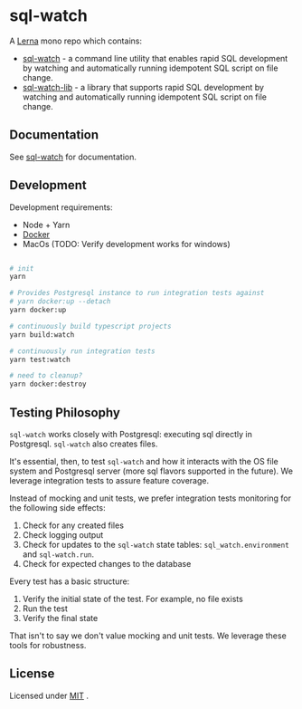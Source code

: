 # sql-watch

A [Lerna](https://lerna.js.org/) mono repo which contains:

* [sql-watch](./packages/sql-watch/README.md) - a command line utility that enables rapid SQL development by watching and automatically running idempotent SQL script on file change.
* [sql-watch-lib](./packages/sql-watch-lib/README.md) - a library that supports rapid SQL development by watching and automatically running idempotent SQL script on file change.

## Documentation

See [sql-watch](./packages/sql-watch/README.md) for documentation.

## Development

Development requirements:

* Node + Yarn
* [Docker](https://www.docker.com/)
* MacOs (TODO: Verify development works for windows)

```bash

# init
yarn

# Provides Postgresql instance to run integration tests against
# yarn docker:up --detach
yarn docker:up

# continuously build typescript projects
yarn build:watch

# continuously run integration tests
yarn test:watch

# need to cleanup?
yarn docker:destroy
```

## Testing Philosophy

`sql-watch` works closely with Postgresql: executing sql directly in Postgresql. `sql-watch` also creates files.

It's essential, then, to test `sql-watch` and how it interacts with the OS file system and Postgresql server (more sql flavors supported in the future). We leverage integration tests to assure feature coverage.

Instead of mocking and unit tests, we prefer integration tests monitoring for the following side effects:

1) Check for any created files
2) Check logging output
3) Check for updates to the `sql-watch` state tables: `sql_watch.environment` and `sql-watch.run`.
4) Check for expected changes to the database

Every test has a basic structure:

1) Verify the initial state of the test. For example, no file exists
2) Run the test
3) Verify the final state

That isn't to say we don't value mocking and unit tests. We leverage these tools for robustness.

## License

Licensed under [MIT](./LICENSE.md) .
